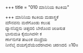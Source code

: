 +++
title = "010 ಮಾನಿನಿಯ ಕಟಕಿಯ"

+++
ಮಾನಿನಿಯ ಕಟಕಿಯ ಮಹಾಸ್ತ್ರಕೆ  
ಮೌನವನು ಮರೆಗೊಂಡು ಕಲುಷ  
ಧ್ಯಾನನಿದ್ದನು ಚಿತ್ತದಲಿ ಬೇರೊಂದ ಚಿಂತಿಸುತ   
ಭಾನುಮತಿ ಕೈಮುಗಿದಳೀ ಕ  
ರ್ಣಾನುಗತ ತಾಟಂಕ ಮುದ್ರೆಯ  
ನೀನೆಲೈ ದಯಗೈದೆಯೆಂದೆರಗಿದಳು ಚರಣದಲಿ      ॥10॥